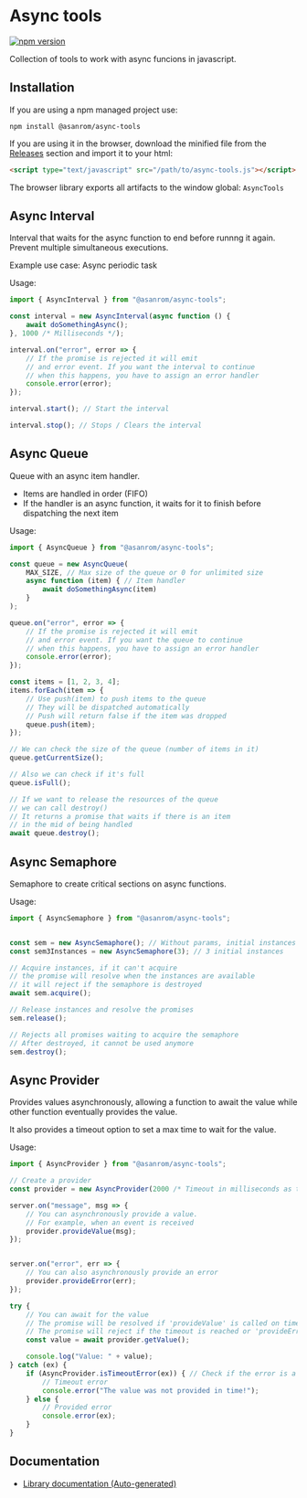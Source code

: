 # Async tools

[![npm version](https://badge.fury.io/js/%40asanrom%2Fasync-tools.svg)](https://badge.fury.io/js/%40asanrom%2Fasync-tools)

Collection of tools to work with async funcions in javascript.

## Installation

If you are using a npm managed project use:

```
npm install @asanrom/async-tools
```

If you are using it in the browser, download the minified file from the [Releases](https://github.com/AgustinSRG/async-tools/tags) section and import it to your html:

```html
<script type="text/javascript" src="/path/to/async-tools.js"></script>
```

The browser library exports all artifacts to the window global: `AsyncTools`

## Async Interval

Interval that waits for the async function to end before runnng it again. Prevent multiple simultaneous executions.

Example use case: Async periodic task

Usage:

```ts
import { AsyncInterval } from "@asanrom/async-tools";

const interval = new AsyncInterval(async function () {
    await doSomethingAsync();
}, 1000 /* Milliseconds */);

interval.on("error", error => {
    // If the promise is rejected it will emit
    // and error event. If you want the interval to continue
    // when this happens, you have to assign an error handler
    console.error(error);
});

interval.start(); // Start the interval

interval.stop(); // Stops / Clears the interval
```

## Async Queue

Queue with an async item handler.

 - Items are handled in order (FIFO)
 - If the handler is an async function, it waits for it to finish before dispatching the next item

Usage:

```ts
import { AsyncQueue } from "@asanrom/async-tools";

const queue = new AsyncQueue(
    MAX_SIZE, // Max size of the queue or 0 for unlimited size
    async function (item) { // Item handler
        await doSomethingAsync(item)
    }
);

queue.on("error", error => {
    // If the promise is rejected it will emit
    // and error event. If you want the queue to continue
    // when this happens, you have to assign an error handler
    console.error(error);
});

const items = [1, 2, 3, 4];
items.forEach(item => {
    // Use push(item) to push items to the queue
    // They will be dispatched automatically
    // Push will return false if the item was dropped
    queue.push(item);
});

// We can check the size of the queue (number of items in it)
queue.getCurrentSize();

// Also we can check if it's full
queue.isFull();

// If we want to release the resources of the queue
// we can call destroy()
// It returns a promise that waits if there is an item
// in the mid of being handled
await queue.destroy();
```

## Async Semaphore

Semaphore to create critical sections on async functions.

Usage:

```ts
import { AsyncSemaphore } from "@asanrom/async-tools";


const sem = new AsyncSemaphore(); // Without params, initial instances is 1 (Mutex)
const sem3Instances = new AsyncSemaphore(3); // 3 initial instances

// Acquire instances, if it can't acquire
// the promise will resolve when the instances are available
// it will reject if the semaphore is destroyed
await sem.acquire();

// Release instances and resolve the promises
sem.release();

// Rejects all promises waiting to acquire the semaphore
// After destroyed, it cannot be used anymore
sem.destroy();
```

## Async Provider

Provides values asynchronously, allowing a function to await the value while other function eventually provides the value.

It also provides a timeout option to set a max time to wait for the value.

Usage:

```ts
import { AsyncProvider } from "@asanrom/async-tools";

// Create a provider
const provider = new AsyncProvider(2000 /* Timeout in milliseconds as the constructor argument */);

server.on("message", msg => {
    // You can asynchronously provide a value.
    // For example, when an event is received
    provider.provideValue(msg);
});


server.on("error", err => {
    // You can also asynchronously provide an error
    provider.provideError(err);
});

try {
    // You can await for the value
    // The promise will be resolved if 'provideValue' is called on time
    // The promise will reject if the timeout is reached or 'provideError' is called
    const value = await provider.getValue();

    console.log("Value: " + value);
} catch (ex) {
    if (AsyncProvider.isTimeoutError(ex)) { // Check if the error is a timeout error
        // Timeout error
        console.error("The value was not provided in time!");
    } else {
        // Provided error
        console.error(ex);
    }
}
```

## Documentation

 - [Library documentation (Auto-generated)](https://agustinsrg.github.io/async-tools/)
